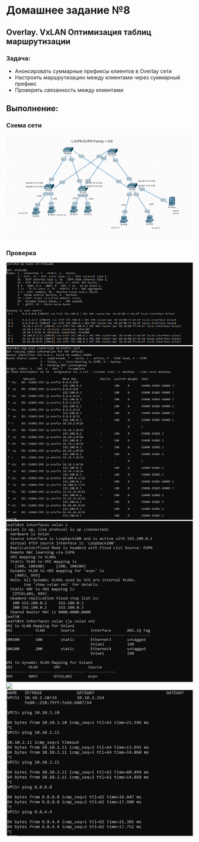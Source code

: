 # Домашнее задание №8

## Overlay. VxLAN Оптимизация таблиц маршрутизации 

### Задача:

- Анонсировать суммарные префиксы клиентов в Overlay сети
- Настроить маршрутизацию между клиентами через суммарный префикс
- Проверить связанность между клиентами

## Выполнение:

### Схема сети
![](https://github.com/maximchekalov/otuslabs/blob/main/LABA8/L3VPN_0.0.0.0.PNG)
### Проверка
![](https://github.com/maximchekalov/otuslabs/blob/main/LABA8/L3VPN_shiproute.PNG)
![](https://github.com/maximchekalov/otuslabs/blob/main/LABA8/L3VPN_evpn.PNG)
![](https://github.com/maximchekalov/otuslabs/blob/main/LABA8/L3VPN_vxvlan.PNG)
![](https://github.com/maximchekalov/otuslabs/tree/main/LABA8)
![](https://github.com/maximchekalov/otuslabs/blob/main/LABA8/L3VPN_vpc.PNG)
